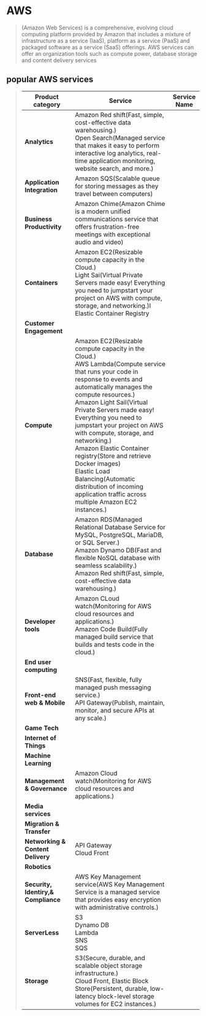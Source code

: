 
# AWS
> (Amazon Web Services) is a comprehensive, evolving cloud computing platform provided by Amazon that includes a mixture of infrastructure as a service (IaaS), platform as a service (PaaS) and packaged software as a service (SaaS) offerings. AWS services can offer an organization tools such as compute power, database storage and content delivery services

## popular AWS services

> | Product category                    | Service                                                                                       | Service Name |
> | ------------------------------------| ----------------------------------------------------------                                    |--------------|
> | **Analytics**                       | Amazon Red shift(Fast, simple, cost-effective data warehousing.)<br> Open Search(Managed service that makes it easy to perform interactive log analytics, real-time application monitoring, website search, and more.)  ||
> | **Application Integration**         | Amazon SQS(Scalable queue for storing messages as they travel between computers) ||
> | **Business Productivity**           | Amazon Chime(Amazon Chime is a modern unified communications service that offers frustration-free meetings with exceptional audio and video) ||
> | **Containers**                      |  Amazon EC2(Resizable compute capacity in the Cloud.)<br>Light Sai(Virtual Private Servers made easy! Everything you need to jumpstart your project on AWS with compute, storage, and networking.)l<br>Elastic Container Registry||
> | **Customer Engagement**             |  ||
> | **Compute**                         |   Amazon EC2(Resizable compute capacity in the Cloud.) <br>AWS Lambda(Compute service that runs your code in response to events and automatically manages the compute resources.)<br>Amazon Light Sail(Virtual Private Servers made easy! Everything you need to jumpstart your project on AWS with compute, storage, and networking.)<br>Amazon Elastic Container registry(Store and retrieve Docker images)<br>Elastic Load Balancing(Automatic distribution of incoming application traffic across multiple Amazon EC2 instances.)||
> | **Database**                        | Amazon RDS(Managed Relational Database Service for MySQL, PostgreSQL, MariaDB, or SQL Server.)<br> Amazon Dynamo DB(Fast and flexible NoSQL database with seamless scalability.)<br>Amazon Red shift(Fast, simple, cost-effective data warehousing.)<br> ||
> | **Developer tools**                 | Amazon CLoud watch(Monitoring for AWS cloud resources and applications.)<br>Amazon Code Build(Fully managed build service that builds and tests code in the cloud.) ||
> | **End user computing**              |  ||
> | **Front-end web & Mobile**          | SNS(Fast, flexible, fully managed push messaging service.) <br>API Gateway(Publish, maintain, monitor, and secure APIs at any scale.) ||
> | **Game Tech**                       |  ||
> | **Internet of Things**              |  ||
> | **Machine Learning**                |  ||
> | **Management & Governance**         |  Amazon Cloud watch(Monitoring for AWS cloud resources and applications.)||
> | **Media services**                  |  ||
> | **Migration & Transfer**            |  ||
> | **Networking & Content Delivery**   | API Gateway <br>Cloud Front ||
> | **Robotics**                        |  ||
> | **Security, Identiry,& Compliance** | AWS Key Management service(AWS Key Management Service is a managed service that provides easy encryption with administrative controls.) ||
> | **ServerLess**                      |  S3<br>Dynamo DB<br>Lambda<br>SNS<br>SQS ||
> | **Storage**                         |  S3(Secure, durable, and scalable object storage infrastructure.)<br> Cloud Front, Elastic Block Store(Persistent, durable, low-latency block-level storage volumes for EC2 instances.) ||
